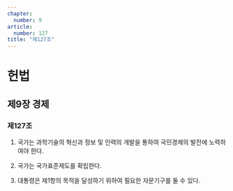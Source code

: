 ```yaml
---
chapter:
  number: 9
article:
  number: 127
title: "제127조"
---
```

# 헌법

## 제9장 경제

### 제127조

1. 국가는 과학기술의 혁신과 정보 및 인력의 개발을 통하여 국민경제의 발전에 노력하여야 한다.

2. 국가는 국가표준제도를 확립한다.

3. 대통령은 제1항의 목적을 달성하기 위하여 필요한 자문기구를 둘 수 있다.
